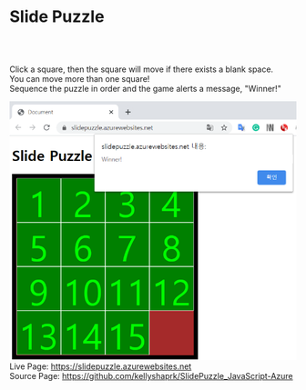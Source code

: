 <h1> Slide Puzzle </h1>

<br><br>
<p>Click a square, then the square will move if there exists a blank space. 
<br>You can move more than one square! 
<br>Sequence the puzzle in order and the game alerts a message, "Winner!" </p>
<img src="winner.PNG" alt="Winner alert image"/>
Live Page: <a href="https://slidepuzzle.azurewebsites.net" target="_blank"> https://slidepuzzle.azurewebsites.net </a>
<br>
Source Page: <a href="https://github.com/kellyshaprk/SlidePuzzle_JavaScript-Azure" target="_blank"> https://github.com/kellyshaprk/SlidePuzzle_JavaScript-Azure </a> 
</p>
